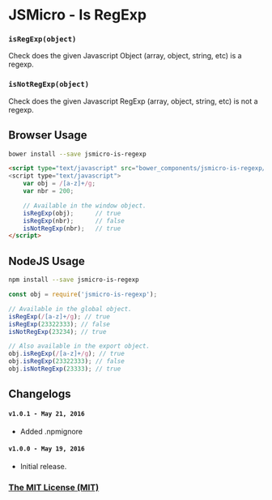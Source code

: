 # JSMicro - Is RegExp

### **`isRegExp(object)`**

Check does the given Javascript Object (array, object, string, etc) is a regexp.

### **`isNotRegExp(object)`**

Check does the given Javascript RegExp (array, object, string, etc) is not a regexp.

## Browser Usage

```bash
bower install --save jsmicro-is-regexp
```

```html
<script type="text/javascript" src="bower_components/jsmicro-is-regexp/index.js">
<script type="text/javascript">
    var obj = /[a-z]+/g;
    var nbr = 200;

    // Available in the window object.
    isRegExp(obj);      // true
    isRegExp(nbr);      // false
    isNotRegExp(nbr);   // true
</script>
```

## NodeJS Usage

```bash
npm install --save jsmicro-is-regexp
```

```js
const obj = require('jsmicro-is-regexp');

// Available in the global object.
isRegExp(/[a-z]+/g); // true
isRegExp(23322333); // false
isNotRegExp(23234); // true

// Also available in the export object.
obj.isRegExp(/[a-z]+/g); // true
obj.isRegExp(23322333); // false
obj.isNotRegExp(23333); // true
```

## Changelogs

#### **`v1.0.1 - May 21, 2016`**

* Added .npmignore

#### **`v1.0.0 - May 19, 2016`**

* Initial release.

### [The MIT License (MIT)](https://mahdaen.mit-license.org/)
